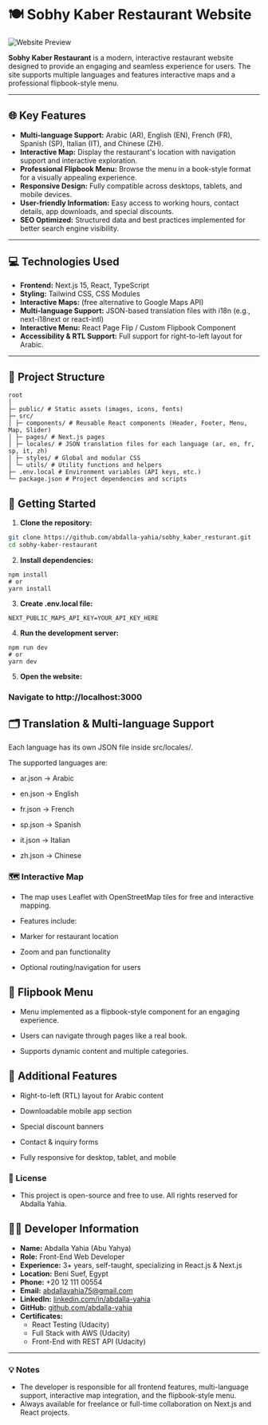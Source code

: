 # 🍽 Sobhy Kaber Restaurant Website

![Website Preview](https://sobhy-kaber.vercel.app/)  

**Sobhy Kaber Restaurant** is a modern, interactive restaurant website designed to provide an engaging and seamless experience for users. The site supports multiple languages and features interactive maps and a professional flipbook-style menu.

---

## 🌐 Key Features

- **Multi-language Support:** Arabic (AR), English (EN), French (FR), Spanish (SP), Italian (IT), and Chinese (ZH).  
- **Interactive Map:** Display the restaurant's location with navigation support and interactive exploration.  
- **Professional Flipbook Menu:** Browse the menu in a book-style format for a visually appealing experience.  
- **Responsive Design:** Fully compatible across desktops, tablets, and mobile devices.  
- **User-friendly Information:** Easy access to working hours, contact details, app downloads, and special discounts.  
- **SEO Optimized:** Structured data and best practices implemented for better search engine visibility.  

---

## 💻 Technologies Used

- **Frontend:** Next.js 15, React, TypeScript  
- **Styling:** Tailwind CSS, CSS Modules  
- **Interactive Maps:** (free alternative to Google Maps API)  
- **Multi-language Support:** JSON-based translation files with i18n (e.g., next-i18next or react-intl)  
- **Interactive Menu:** React Page Flip / Custom Flipbook Component  
- **Accessibility & RTL Support:** Full support for right-to-left layout for Arabic.  

---

## 📂 Project Structure

```
root
│
├─ public/ # Static assets (images, icons, fonts)
├─ src/
│ ├─ components/ # Reusable React components (Header, Footer, Menu, Map, Slider)
│ ├─ pages/ # Next.js pages
│ ├─ locales/ # JSON translation files for each language (ar, en, fr, sp, it, zh)
│ ├─ styles/ # Global and modular CSS
│ └─ utils/ # Utility functions and helpers
├─ .env.local # Environment variables (API keys, etc.)
└─ package.json # Project dependencies and scripts

```
## 🚀 Getting Started

1. **Clone the repository:**
```bash
git clone https://github.com/abdalla-yahia/sobhy_kaber_resturant.git
cd sobhy-kaber-restaurant 
```

2. **Install dependencies:**
```
npm install
# or
yarn install

```
 
3. **Create .env.local file:**

```
NEXT_PUBLIC_MAPS_API_KEY=YOUR_API_KEY_HERE

```
4. **Run the development server:**

```
npm run dev
# or
yarn dev

```

5. **Open the website:**

### Navigate to http://localhost:3000

## 🗂 Translation & Multi-language Support

Each language has its own JSON file inside src/locales/.

The supported languages are:

- ar.json → Arabic

- en.json → English

- fr.json → French

- sp.json → Spanish

- it.json → Italian

- zh.json → Chinese

### 🗺 Interactive Map

- The map uses Leaflet with OpenStreetMap tiles for free and interactive mapping.

- Features include:

 - Marker for restaurant location

 - Zoom and pan functionality

 - Optional routing/navigation for users

 ## 📖 Flipbook Menu

- Menu implemented as a flipbook-style component for an engaging experience.

- Users can navigate through pages like a real book.

- Supports dynamic content and multiple categories.


 ## 📝 Additional Features

- Right-to-left (RTL) layout for Arabic content

- Downloadable mobile app section

- Special discount banners

- Contact & inquiry forms

- Fully responsive for desktop, tablet, and mobile

### 📄 License

- This project is open-source and free to use. All rights reserved for Abdalla Yahia.

## 👨‍💻 Developer Information

- **Name:** Abdalla Yahia (Abu Yahya)  
- **Role:** Front-End Web Developer  
- **Experience:** 3+ years, self-taught, specializing in React.js & Next.js  
- **Location:** Beni Suef, Egypt  
- **Phone:** +20 12 111 00554  
- **Email:** abdallayahia75@gmail.com  
- **LinkedIn:** [linkedin.com/in/abdalla-yahia](https://www.linkedin.com/in/abdalla-yahia)  
- **GitHub:** [github.com/abdalla-yahia](https://github.com/abdalla-yahia)  
- **Certificates:**  
  - React Testing (Udacity)  
  - Full Stack with AWS (Udacity)  
  - Front-End with REST API (Udacity)  

---

### 💡 Notes
- The developer is responsible for all frontend features, multi-language support, interactive map integration, and the flipbook-style menu.  
- Always available for freelance or full-time collaboration on Next.js and React projects.
